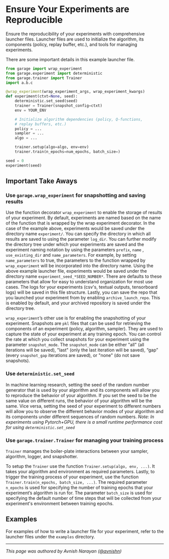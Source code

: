 
# Ensure Your Experiments are Reproducible

Ensure the reproducibility of your experiments with comprehensive launcher
files. Launcher files are used to initialize the algorithm, its components
(policy, replay buffer, etc.), and tools for managing experiments.

There are some important details in this example launcher file.

```python
from garage import wrap_experiment
from garage.experiment import deterministic
from garage.trainer import Trainer
import a.b.c

@wrap_experiment(wrap_experiment_args, wrap_experiment_kwargs)
def experiment(ctxt=None, seed):
    deterministic.set_seed(seed)
    trainer = Trainer(snapshot_config=ctxt)
    env = YOUR_ENV

    # Initialize algorithm dependencies (policy, Q-functions,
    # replay buffers, etc.)
    policy = ...
    sampler = ...
    algo = ...

    trainer.setup(algo=algo, env=env)
    trainer.train(n_epochs=num_epochs, batch_size=)

seed = 0
experiment(seed)
```

## Important Take Aways

### Use `garage.wrap_experiment` for snapshotting and saving results

Use the function decorator `wrap_experiment`  to enable the storage of results
of your experiment. By default, experiments are named based on the name of the
function that is wrapped by the wrap experiment decorator. In the case of the
example above, experiments would be saved under the directory name
`experiment/`. You can specify the directory in which all results are saved to
using the parameter `log_dir`. You can further modify the directory tree under
which your experiments are saved and the experiment naming notation by using
the parameters `prefix`, `name` , `use_existing_dir` and `name_parameters`.
For example, by setting `name_parameters` to true, the parameters to the
function wrapped by `wrap_experiment` will be incorporated into the directory
name. Using the above example launcher file, experiments would be saved under
the directory name `experiment_seed_*SEED_NUMBER*`. There are defaults to these
parameters that allow for easy to understand organization for most use cases.
The logs for your experiments (csv's, textual outputs, tensorboard logs) will
be saved in this file structure. Lastly, you can save the repo that you
launched your experiment from by enabling `archive_launch_repo`. This is
enabled by default, and your archived repository is saved under the directory
tree.

`wrap_experiment`’s other use is for enabling the snapshotting of your
experiment. Snapshots are `pkl` files that can be used for retrieving the
components of an experiment (policy, algorithm, sampler). They are used to
capture the state of your experiment at any training epoch. You can control
the rate at which you collect snapshots for your experiment using the parameter
`snapshot_mode`. The `snapshot_mode` can be either "all" (all iterations will
be saved), "last" (only the last iteration will be saved), “gap” (every
`snapshot_gap` iterations are saved), or "none" (do not save snapshots).

### Use `deterministic.set_seed`

In machine learning research, setting the seed of the random number generator
that is used by your algorithm and its components will allow you to reproduce
the behavior of your algorithm. If you set the seed to be the same value on
different runs, the behavior of your algorithm will be the same. Vice versa,
setting the seed of your experiment to different numbers will allow you to
observe the different behavior modes of your algorithm and its components
under different sequences of random numbers.
*Note: In experiments using Pytorch+GPU, there is a small runtime performance
cost for using `deterministic.set_seed`*

### Use `garage.trainer.Trainer` for managing your training process

`Trainer` manages the boiler-plate interactions between your sampler,
algorithm, logger, and snapshotter.

To setup the `Trainer` use the function
`Trainer.setup(algo, env, ...)`. It takes your algorithm and environment as
required parameters.
Lastly, to trigger the training process of your experiment, use the function
`Trainer.train(n_epochs, batch_size, ...)`. The required parameter
`n_epochs` is used for specifying the number of training epochs that your
experiment’s algorithm is run for. The parameter `batch_size` is used for
specifying the default number of time steps that will be collected from your
experiment's environment between training epochs.

## Examples

For examples of how to write a launcher file for your experiment, refer to the
launcher files under the `examples` directory.

----

*This page was authored by Avnish Narayan*
*([@avnishn](https://github.com/avnishn))*
